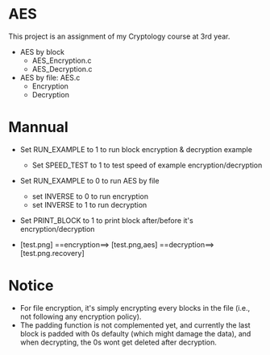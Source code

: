 # AES
This project is an assignment of my Cryptology course at 3rd year.
- AES by block
  - AES_Encryption.c
  - AES_Decryption.c
- AES by file: AES.c
  - Encryption
  - Decryption

# Mannual
- Set RUN_EXAMPLE to 1 to run block encryption & decryption example
  - Set SPEED_TEST to 1 to test speed of example encryption/decryption

- Set RUN_EXAMPLE to 0 to run AES by file
  - set INVERSE to 0 to run encryption
  - set INVERSE to 1 to run decryption

- Set PRINT_BLOCK to 1 to print block after/before it's encryption/decryption

- [test.png]
==encryption==> [test.png,aes] 
==decryption==> [test.png.recovery] 

# Notice
- For file encryption, it's simply encrypting every blocks in the file (i.e., not following any encryption policy).
- The padding function is not complemented yet, and currently the last block is padded with 0s defaulty (which might damage the data), and when decrypting, the 0s wont get deleted after decryption.